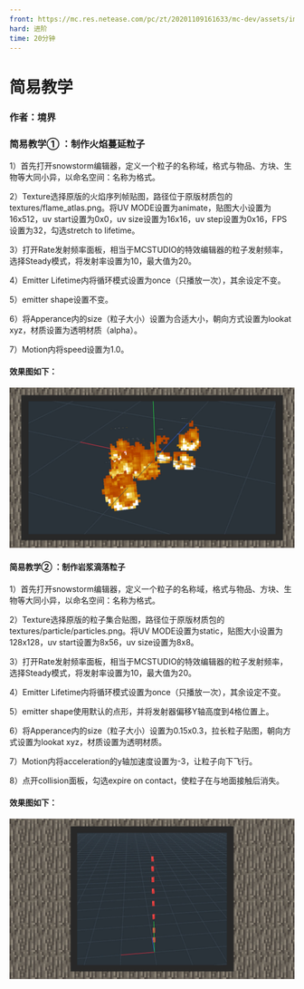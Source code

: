 ```yaml
---
front: https://mc.res.netease.com/pc/zt/20201109161633/mc-dev/assets/img/10_1.423727d2.jpg
hard: 进阶
time: 20分钟
---
```


# 简易教学

 

### 作者：境界

 

### 简易教学① ：制作火焰蔓延粒子

1）首先打开snowstorm编辑器，定义一个粒子的名称域，格式与物品、方块、生物等大同小异，以命名空间：名称为格式。

2）Texture选择原版的火焰序列帧贴图，路径位于原版材质包的textures/flame_atlas.png。将UV MODE设置为animate，贴图大小设置为16x512，uv start设置为0x0，uv size设置为16x16，uv step设置为0x16，FPS设置为32，勾选stretch to lifetime。

3）打开Rate发射频率面板，相当于MCSTUDIO的特效编辑器的粒子发射频率，选择Steady模式，将发射率设置为10，最大值为20。

4）Emitter Lifetime内将循环模式设置为once（只播放一次），其余设定不变。

5）emitter shape设置不变。

6）将Apperance内的size（粒子大小）设置为合适大小，朝向方式设置为lookat xyz，材质设置为透明材质（alpha）。

7）Motion内将speed设置为1.0。



#### 效果图如下：

![](./images/10_1.jpg)



#### 简易教学② ：制作岩浆滴落粒子

1）首先打开snowstorm编辑器，定义一个粒子的名称域，格式与物品、方块、生物等大同小异，以命名空间：名称为格式。

2）Texture选择原版的粒子集合贴图，路径位于原版材质包的textures/particle/particles.png。将UV MODE设置为static，贴图大小设置为128x128，uv start设置为8x56，uv size设置为8x8。

3）打开Rate发射频率面板，相当于MCSTUDIO的特效编辑器的粒子发射频率，选择Steady模式，将发射率设置为10，最大值为20。

4）Emitter Lifetime内将循环模式设置为once（只播放一次），其余设定不变。

5）emitter shape使用默认的点形，并将发射器偏移Y轴高度到4格位置上。

6）将Apperance内的size（粒子大小）设置为0.15x0.3，拉长粒子贴图，朝向方式设置为lookat xyz，材质设置为透明材质。

7）Motion内将acceleration的y轴加速度设置为-3，让粒子向下飞行。

8）点开collision面板，勾选expire on contact，使粒子在与地面接触后消失。



#### 效果图如下：

![](./images/10_2.jpg)
